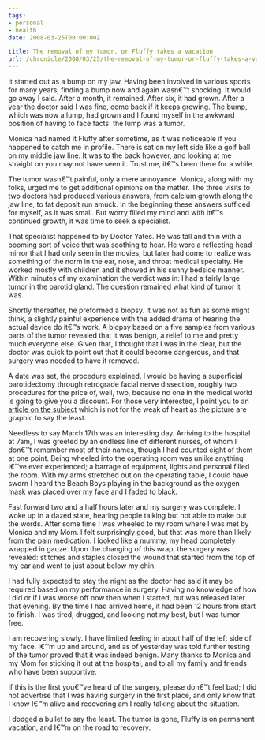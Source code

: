 ```yaml
---
tags:
- personal
- health
date: 2008-03-25T00:00:00Z

title: The removal of my tumor, or Fluffy takes a vacation
url: /chronicle/2008/03/25/the-removal-of-my-tumor-or-fluffy-takes-a-vacation/
---
```


<p align="left">It started out as a bump on my jaw.  Having been involved in various sports for many years, finding a bump now and again wasn€™t shocking.  It would go away I said.  After a month, it remained.  After six, it had grown.  After a year the doctor said I was fine, come back if it keeps growing.  The bump, which was now a lump, had grown and I found myself in the awkward position of having to face facts: the lump was a tumor.

<p align="left">Monica had named it Fluffy after sometime, as it was noticeable if you happened to catch me in profile.  There is sat on my left side like a golf ball on my middle jaw line.  It was to the back however, and looking at me straight on you may not have seen it.  Trust me, it€™s been there for a while.

<p align="left">The tumor wasn€™t painful, only a mere annoyance.   Monica, along with my folks, urged me to get additional opinions on the matter.  The three visits to two doctors had produced various answers, from calcium growth along the jaw line, to fat deposit run amuck.  In the beginning these answers sufficed for myself, as it was small.  But worry filled my mind and with it€™s continued growth, it was time to seek a specialist.

<p align="left">That specialist happened to by Doctor Yates.  He was tall and thin with a booming sort of voice that was soothing to hear.  He wore a reflecting head mirror that I had only seen in the movies, but later had come to realize was something of the norm in the ear, nose, and throat medical specialty.  He worked mostly with children and it showed in his sunny bedside manner.  Within minutes of my examination the verdict was in:  I had a fairly large tumor in the parotid gland.  The question remained what kind of tumor it was.

<p align="left">Shortly thereafter, he preformed a biopsy.  It was not as fun as some might think, a slightly painful experience with the added drama of hearing the actual device do it€™s work. A biopsy based on a five samples from various parts of the tumor revealed that it was benign, a relief to me and pretty much everyone else.  Given that, I thought that I was in the clear, but the doctor was quick to point out that it could become dangerous, and that surgery was needed to have it removed.

<p align="left">A date was set, the procedure explained.  I would be having a superficial parotidectomy through retrograde facial nerve dissection, roughly two procedures for the price of, well, two, because no one in the medical world is going to give you a discount.  For those very interested, I point you to an <a href="http://www.edu.rcsed.ac.uk/HowIDoIt/Superficial%20parotidectomy.htm">article on the subject</a> which is not for the weak of heart as the picture are graphic to say the least.

<p align="left">Needless to say March 17th was an interesting day.  Arriving to the hospital at 7am, I was greeted by an endless line of different nurses, of whom I don€™t remember most of their names, though I had counted eight of them at one point.  Being wheeled into the operating room was unlike anything I€™ve ever experienced; a barrage of equipment, lights and personal filled the room. With my arms stretched out on the operating table, I could have sworn I heard the Beach Boys playing in the background as the oxygen mask was placed over my face and I faded to black.

<p align="left">Fast forward two and a half hours later and my surgery was complete.  I woke up in a dazed state, hearing people talking but not able to make out the words.  After some time I was wheeled to my room where I was met by Monica and my Mom.  I felt surprisingly good, but that was more than likely from the pain medication.  I looked like a mummy, my head completely wrapped in gauze.  Upon the changing of this wrap, the surgery was revealed: stitches and staples closed the wound that started from the top of my ear and went to just about below my chin.

<p align="left">I had fully expected to stay the night as the doctor had said it may be required based on my performance in surgery.  Having no knowledge of how I did or if I was worse off now then when I started,  but was released later that evening.  By the time I had arrived home, it had been 12 hours from start to finish.  I was tired, drugged, and looking not my best, but I was tumor free.

<p align="left">I am recovering slowly.  I have limited feeling in about half of the left side of my face.  I€™m up and around, and as of yesterday was told further testing of the tumor proved that it was indeed benign.  Many thanks to Monica and my Mom for sticking it out at the hospital, and to all my family and friends who have been supportive.

<p align="left">If this is the first you€™ve heard of the surgery, please don€™t feel bad; I did not advertise that I was having surgery in the first place, and only know that I know I€™m alive and recovering am I really talking about the situation.

<p align="left">I dodged a bullet to say the least.  The tumor is gone, Fluffy is on permanent vacation, and I€™m on the road to recovery.

